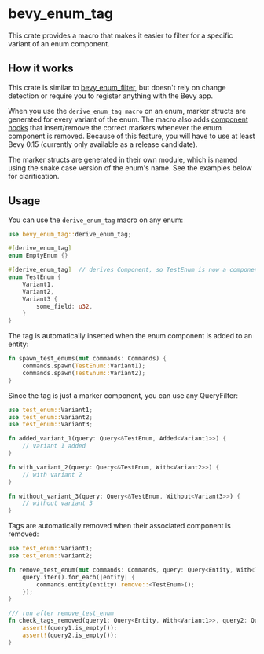 # bevy_enum_tag

This crate provides a macro that makes it easier to filter for a specific variant of an enum component.

## How it works

This crate is similar to [bevy_enum_filter](https://github.com/MrGVSV/bevy_enum_filter), but doesn't rely on change detection or require you to register anything
with the Bevy app.

When you use the `derive_enum_tag macro` on an enum, marker structs are generated for every variant of the enum. The macro also adds 
[component hooks](https://github.com/bevyengine/bevy/pull/14005) that insert/remove the correct markers whenever the enum component is removed.
Because of this feature, you will have to use at least Bevy 0.15 (currently only available as a release candidate).

The marker structs are generated in their own module, which is named using the snake case version of the enum's name. See the examples below for clarification.

## Usage


You can use the `derive_enum_tag` macro on any enum:
```Rust
use bevy_enum_tag::derive_enum_tag;

#[derive_enum_tag]
enum EmptyEnum {}

#[derive_enum_tag]  // derives Component, so TestEnum is now a component
enum TestEnum {
    Variant1,
    Variant2,
    Variant3 {
        some_field: u32,
    }
}
```


The tag is automatically inserted when the enum component is added to an entity:
```Rust
fn spawn_test_enums(mut commands: Commands) {
    commands.spawn(TestEnum::Variant1);
    commands.spawn(TestEnum::Variant2);
}
```


Since the tag is just a marker component, you can use any QueryFilter:
```Rust
use test_enum::Variant1;
use test_enum::Variant2;
use test_enum::Variant3;

fn added_variant_1(query: Query<&TestEnum, Added<Variant1>>) {
    // variant 1 added
}

fn with_variant_2(query: Query<&TestEnum, With<Variant2>>) {
    // with variant 2
}

fn without_variant_3(query: Query<&TestEnum, Without<Variant3>>) {
    // without variant 3
}
```


Tags are automatically removed when their associated component is removed:
```Rust
use test_enum::Variant1;
use test_enum::Variant2;

fn remove_test_enum(mut commands: Commands, query: Query<Entity, With<TestEnum>>) {
    query.iter().for_each(|entity| {
        commands.entity(entity).remove::<TestEnum>();
    });
}

/// run after remove_test_enum
fn check_tags_removed(query1: Query<Entity, With<Variant1>>, query2: Query<Entity, With<Variant2>>) {
    assert!(query1.is_empty());
    assert!(query2.is_empty());
}
```

